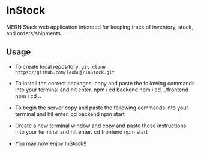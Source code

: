 # InStock
MERN Stack web application intended for keeping track of inventory, stock, and orders/shipments.

## Usage
- To create local repository: ```git clone https://github.com/leobuj/InStock.git```
- To install the correct packages, copy and paste the following commands into your terminal and hit enter. 
npm i
cd backend
npm i
cd ../frontend
npm i
cd ..

- To begin the server copy and paste the following commands into your terminal and hit enter.
cd backend
npm start
- Create a new terminal window and copy and paste these instructions into your terminal and hit enter. 
cd frontend
npm start

- You may now enjoy InStock!!
